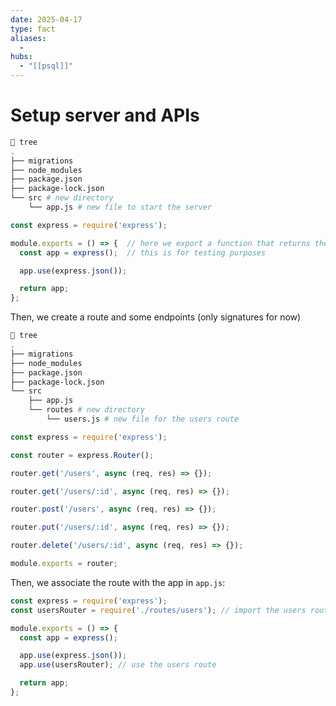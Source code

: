 ```yaml
---
date: 2025-04-17
type: fact
aliases:
  -
hubs:
  - "[[psql]]"
---
```


# Setup server and APIs

```sh
 tree
.
├── migrations
├── node_modules
├── package.json
├── package-lock.json
└── src # new directory
    └── app.js # new file to start the server
```

```js
const express = require('express');

module.exports = () => {  // here we export a function that returns the app
  const app = express();  // this is for testing purposes

  app.use(express.json());

  return app;
};
```

Then, we create a route and some endpoints (only signatures for now)

```sh
 tree
.
├── migrations
├── node_modules
├── package.json
├── package-lock.json
└── src
    ├── app.js
    └── routes # new directory
        └── users.js # new file for the users route
```

```js
const express = require('express');

const router = express.Router();

router.get('/users', async (req, res) => {});

router.get('/users/:id', async (req, res) => {});

router.post('/users', async (req, res) => {});

router.put('/users/:id', async (req, res) => {});

router.delete('/users/:id', async (req, res) => {});

module.exports = router;

```

Then, we associate the route with the app in `app.js`:

```js
const express = require('express');
const usersRouter = require('./routes/users'); // import the users route

module.exports = () => {
  const app = express();

  app.use(express.json());
  app.use(usersRouter); // use the users route

  return app;
};

```
